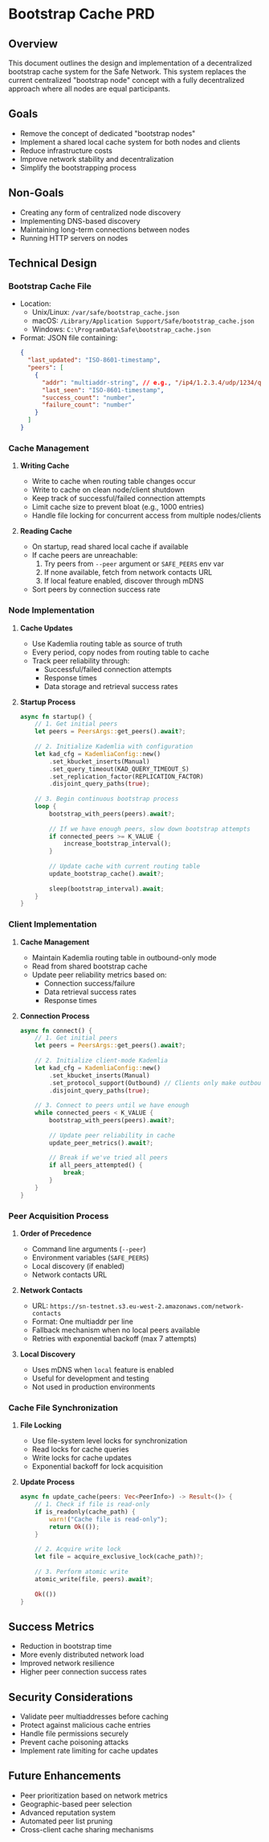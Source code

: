 # Bootstrap Cache PRD

## Overview
This document outlines the design and implementation of a decentralized bootstrap cache system for the Safe Network. This system replaces the current centralized "bootstrap node" concept with a fully decentralized approach where all nodes are equal participants.

## Goals
- Remove the concept of dedicated "bootstrap nodes"
- Implement a shared local cache system for both nodes and clients
- Reduce infrastructure costs
- Improve network stability and decentralization
- Simplify the bootstrapping process

## Non-Goals
- Creating any form of centralized node discovery
- Implementing DNS-based discovery
- Maintaining long-term connections between nodes
- Running HTTP servers on nodes

## Technical Design

### Bootstrap Cache File
- Location: 
  - Unix/Linux: `/var/safe/bootstrap_cache.json`
  - macOS: `/Library/Application Support/Safe/bootstrap_cache.json`
  - Windows: `C:\ProgramData\Safe\bootstrap_cache.json`
- Format: JSON file containing:
  ```json
  {
    "last_updated": "ISO-8601-timestamp",
    "peers": [
      {
        "addr": "multiaddr-string", // e.g., "/ip4/1.2.3.4/udp/1234/quic-v1"
        "last_seen": "ISO-8601-timestamp",
        "success_count": "number",
        "failure_count": "number"
      }
    ]
  }
  ```

### Cache Management
1. **Writing Cache**
   - Write to cache when routing table changes occur
   - Write to cache on clean node/client shutdown
   - Keep track of successful/failed connection attempts
   - Limit cache size to prevent bloat (e.g., 1000 entries)
   - Handle file locking for concurrent access from multiple nodes/clients

2. **Reading Cache**
   - On startup, read shared local cache if available
   - If cache peers are unreachable:
     1. Try peers from `--peer` argument or `SAFE_PEERS` env var
     2. If none available, fetch from network contacts URL
     3. If local feature enabled, discover through mDNS
   - Sort peers by connection success rate

### Node Implementation
1. **Cache Updates**
   - Use Kademlia routing table as source of truth
   - Every period, copy nodes from routing table to cache
   - Track peer reliability through:
     - Successful/failed connection attempts
     - Response times
     - Data storage and retrieval success rates

2. **Startup Process**
   ```rust
   async fn startup() {
       // 1. Get initial peers
       let peers = PeersArgs::get_peers().await?;
       
       // 2. Initialize Kademlia with configuration
       let kad_cfg = KademliaConfig::new()
           .set_kbucket_inserts(Manual)
           .set_query_timeout(KAD_QUERY_TIMEOUT_S)
           .set_replication_factor(REPLICATION_FACTOR)
           .disjoint_query_paths(true);
       
       // 3. Begin continuous bootstrap process
       loop {
           bootstrap_with_peers(peers).await?;
           
           // If we have enough peers, slow down bootstrap attempts
           if connected_peers >= K_VALUE {
               increase_bootstrap_interval();
           }
           
           // Update cache with current routing table
           update_bootstrap_cache().await?;
           
           sleep(bootstrap_interval).await;
       }
   }
   ```

### Client Implementation
1. **Cache Management**
   - Maintain Kademlia routing table in outbound-only mode
   - Read from shared bootstrap cache
   - Update peer reliability metrics based on:
     - Connection success/failure
     - Data retrieval success rates
     - Response times

2. **Connection Process**
   ```rust
   async fn connect() {
       // 1. Get initial peers
       let peers = PeersArgs::get_peers().await?;
       
       // 2. Initialize client-mode Kademlia
       let kad_cfg = KademliaConfig::new()
           .set_kbucket_inserts(Manual)
           .set_protocol_support(Outbound) // Clients only make outbound connections
           .disjoint_query_paths(true);
       
       // 3. Connect to peers until we have enough
       while connected_peers < K_VALUE {
           bootstrap_with_peers(peers).await?;
           
           // Update peer reliability in cache
           update_peer_metrics().await?;
           
           // Break if we've tried all peers
           if all_peers_attempted() {
               break;
           }
       }
   }
   ```

### Peer Acquisition Process
1. **Order of Precedence**
   - Command line arguments (`--peer`)
   - Environment variables (`SAFE_PEERS`)
   - Local discovery (if enabled)
   - Network contacts URL

2. **Network Contacts**
   - URL: `https://sn-testnet.s3.eu-west-2.amazonaws.com/network-contacts`
   - Format: One multiaddr per line
   - Fallback mechanism when no local peers available
   - Retries with exponential backoff (max 7 attempts)

3. **Local Discovery**
   - Uses mDNS when `local` feature is enabled
   - Useful for development and testing
   - Not used in production environments

### Cache File Synchronization
1. **File Locking**
   - Use file-system level locks for synchronization
   - Read locks for cache queries
   - Write locks for cache updates
   - Exponential backoff for lock acquisition

2. **Update Process**
   ```rust
   async fn update_cache(peers: Vec<PeerInfo>) -> Result<()> {
       // 1. Check if file is read-only
       if is_readonly(cache_path) {
           warn!("Cache file is read-only");
           return Ok(());
       }
       
       // 2. Acquire write lock
       let file = acquire_exclusive_lock(cache_path)?;
       
       // 3. Perform atomic write
       atomic_write(file, peers).await?;
       
       Ok(())
   }
   ```

## Success Metrics
- Reduction in bootstrap time
- More evenly distributed network load
- Improved network resilience
- Higher peer connection success rates

## Security Considerations
- Validate peer multiaddresses before caching
- Protect against malicious cache entries
- Handle file permissions securely
- Prevent cache poisoning attacks
- Implement rate limiting for cache updates

## Future Enhancements
- Peer prioritization based on network metrics
- Geographic-based peer selection
- Advanced reputation system
- Automated peer list pruning
- Cross-client cache sharing mechanisms

